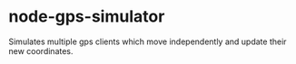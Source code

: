 # node-gps-simulator
Simulates multiple gps clients which move independently and update their new coordinates.
